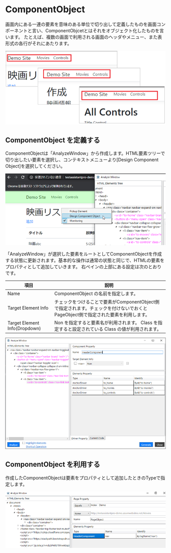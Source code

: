 # ComponentObject

画面内にある一連の要素を意味のある単位で切り出して定義したものを画面コンポーネントと言い、ComponentObjcetとはそれをオブジェクト化したものを言います。
たとえば、複数の画面で利用される画面のヘッダやメニュー、また表形式の各行がそれにあたります。

![](../img/f_componentobject_headers.png)

## ComponentObject を定義する

ComponentObjectは「AnalyzeWindow」から作成します。HTML要素ツリーで切り出したい要素を選択し、コンテキストメニューより[Design Component Object]を選択してください。

![](../img/f_componentobject_design_menu.png)


「AnalyzeWindow」が選択した要素をルートとしてComponentObjectを作成する状態に更新されます。基本的な操作は通常の状態と同じで、HTMLの要素をプロパティとして追加していきます。
右ペインの上部にある設定は次のとおりです。

| 項目 | 説明 |
|-----|-----|
| Name | ComponentObject の名前を指定します。 |
| Target Element Info | チェックをつけることで要素がComponentObject側で指定されます。チェックを付けないでおくとPageObject側で指定された要素を利用します。|
| Target Element Info(Dropdown) | Non を指定すると要素名が利用されます。 Class を指定すると設定されている Class の値が利用されます。 |

![](../img/f_componentobject_header_component.png)

## ComponentObject を利用する

作成したComponentObjectは要素をプロパティとして追加したときのTypeで指定します。

![](../img/f_componentobject_use.png)